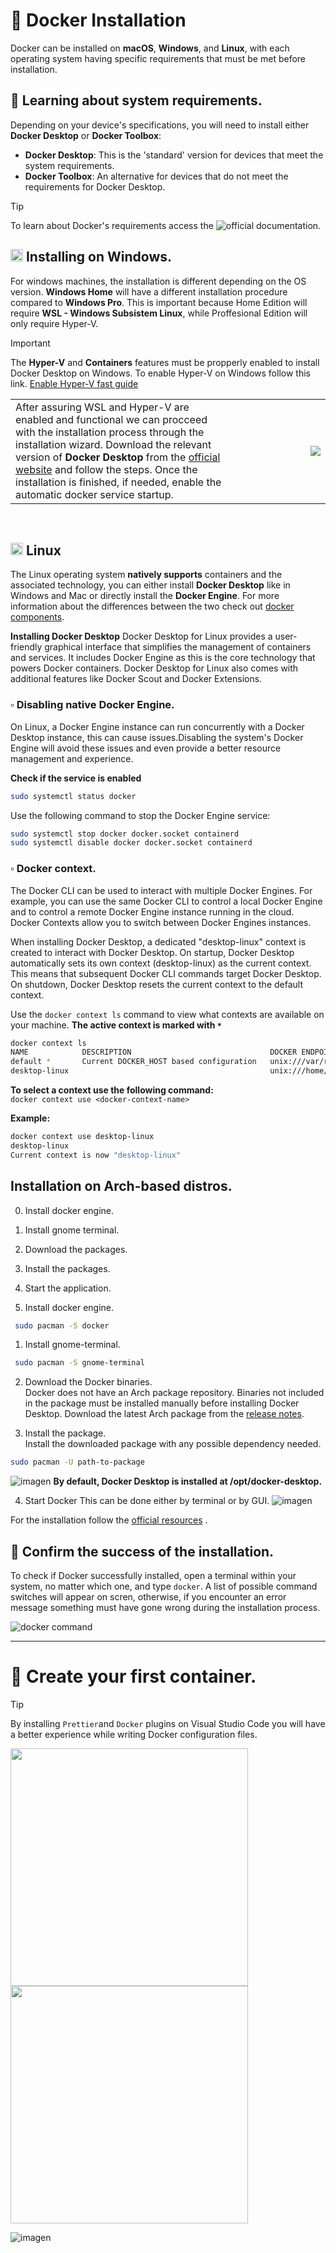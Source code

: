 # 📌 Docker Installation
Docker can be installed on **macOS**, **Windows**, and **Linux**, with each operating system having specific requirements that must be met before installation.

## 🔹 Learning about system requirements.
Depending on your device's specifications, you will need to install either **Docker Desktop** or **Docker Toolbox**:   
- **Docker Desktop**: This is the 'standard' version for devices that meet the system requirements.
- **Docker Toolbox**: An alternative for devices that do not meet the requirements for Docker Desktop.

>[!tip]
>To learn about Docker's requirements access the ![official documentation](https://docs.docker.com/desktop/install/mac-install/).

<!-- h2>
<img  height="20px" src="https://github.com/user-attachments/assets/3f88a71f-b453-4490-9f70-d4defb6c5b01"> MacOS.</h2 -->

<h2><img  height="20px" src="https://github.com/user-attachments/assets/9e139738-eb29-4406-9579-8a433053d15e"> Installing on Windows.</h2>
   
For windows machines, the installation is different depending on the OS version. **Windows Home** will have a different installation procedure compared to **Windows Pro**. This is important because Home Edition will require **WSL - Windows Subsistem Linux**, while Proffesional Edition will only require Hyper-V.

> [!IMPORTANT]
> The **Hyper-V** and **Containers** features must be propperly enabled to install Docker Desktop on Windows.
> To enable Hyper-V on Windows follow this link. [Enable Hyper-V fast guide](https://github.com/JasonDGian/Docker-Kubernetes-Course/blob/main/1.2-enable-hyper-v.md)

<table>
   <tr>
      <td>   
         After assuring WSL and Hyper-V are enabled and functional we can procceed with the installation process through the installation wizard.   
        Download the relevant version of <strong>Docker Desktop</strong> from the <a href="https://docs.docker.com/desktop/install/windows-install">official website</a> and follow the steps.   
        Once the installation is finished, if needed, enable the automatic docker service startup.   
      </td>
      <td width="30%">
         <img align="right" src="https://github.com/user-attachments/assets/1a874241-8741-497e-bb2f-bf910d83daf2">
      </td> 
   </tr>
</table>


   
<br/>
   
<h2><img height="20px" src="https://github.com/user-attachments/assets/c51b89c4-c0bf-4e72-86f0-db15c6236101"> Linux  </h2> 
    
The Linux operating system **natively supports** containers and the associated technology, you can either install **Docker Desktop** like in Windows and Mac or directly install the **Docker Engine**.
For more information about the differences between the two check out [docker components](https://github.com/JasonDGian/Docker-Kubernetes-Course/blob/main/1.1-docker-components.md).

**Installing Docker Desktop**
Docker Desktop for Linux provides a user-friendly graphical interface that simplifies the management of containers and services. It includes Docker Engine as this is the core technology that powers Docker containers. Docker Desktop for Linux also comes with additional features like Docker Scout and Docker Extensions.

### ▫️ Disabling native Docker Engine.
On Linux, a Docker Engine instance can run concurrently with a Docker Desktop instance, this can cause issues.Disabling the system's Docker Engine will avoid these issues and even provide a better resource management and experience.

**Check if the service is enabled**
```bash
sudo systemctl status docker
```

Use the following command to stop the Docker Engine service:
```bash
sudo systemctl stop docker docker.socket containerd
sudo systemctl disable docker docker.socket containerd
```

### ▫️ Docker context.
The Docker CLI can be used to interact with multiple Docker Engines. For example, you can use the same Docker CLI to control a local Docker Engine and to control a remote Docker Engine instance running in the cloud. Docker Contexts allow you to switch between Docker Engines instances.

When installing Docker Desktop, a dedicated "desktop-linux" context is created to interact with Docker Desktop. On startup, Docker Desktop automatically sets its own context (desktop-linux) as the current context. This means that subsequent Docker CLI commands target Docker Desktop. On shutdown, Docker Desktop resets the current context to the default context.

Use the `docker context ls` command to view what contexts are available on your machine. 
**The active context is marked with `*`**

```bash
docker context ls
NAME            DESCRIPTION                               DOCKER ENDPOINT                                  ...
default *       Current DOCKER_HOST based configuration   unix:///var/run/docker.sock                      ...
desktop-linux                                             unix:///home/<user>/.docker/desktop/docker.sock  ...
```

**To select a context use the following command:**   
`docker context use <docker-context-name>`

**Example:**
```bash
docker context use desktop-linux
desktop-linux
Current context is now "desktop-linux"
```

## Installation on Arch-based distros.
0. Install docker engine.
1. Install gnome terminal.
2. Download the packages.
3. Install the packages.
4. Start the application.

0. Install docker engine.
```bash
 sudo pacman -S docker
```

1. Install gnome-terminal.
```bash
 sudo pacman -S gnome-terminal
```
2. Download the Docker binaries.   
Docker does not have an Arch package repository. Binaries not included in the package must be installed manually before installing Docker Desktop. Download the latest Arch package from the [release notes](https://docs.docker.com/desktop/release-notes/).

3. Install the package.     
Install the downloaded package with any possible dependency needed.
```bash
sudo pacman -U path-to-package
```
![imagen](https://github.com/user-attachments/assets/471bca2c-3616-4b4c-97b6-f8cbf1ed56c9)
**By default, Docker Desktop is installed at /opt/docker-desktop.**

4. Start Docker
This can be done either by terminal or by GUI.
![imagen](https://github.com/user-attachments/assets/3e1d9d5c-af2f-4f53-907f-ce4b4f725980)

For the installation follow the [official resources](https://docs.docker.com/desktop/install/linux-install) .  

## 🔹 Confirm the success of the installation.
To check if Docker successfully installed, open a terminal within your system, no matter which one, and type `docker`. A list of possible command switches will appear on scren, otherwise, if you encounter an error message something must have gone wrong during the installation process.
   
![docker command](https://github.com/user-attachments/assets/cabb9f65-42f1-495a-9f42-e085180ed99c)

--- 

# 📌 Create your first container.

>[!TIP]
> By installing `Prettier`and `Docker` plugins on Visual Studio Code you will have a better experience while writing Docker configuration files.
>   
> <img width="380px" src="https://github.com/user-attachments/assets/4a0e7fa1-bcf1-416d-854b-b47926a3c4f3">
> <img width="380px" src="https://github.com/user-attachments/assets/28dd9556-84bc-4163-b67e-b499317b1899">


![imagen](https://github.com/user-attachments/assets/f66ed9f4-1ebb-4a52-ada0-883396da9955)












